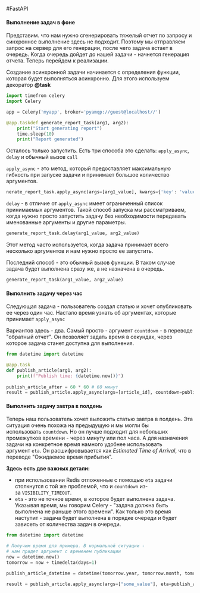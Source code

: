 #FastAPI 

#### Выполнение задач в фоне
Представим. что нам нужно сгенерировать тяжелый отчет по запросу и синхронное выполнение здесь не подходит. Поэтому мы отправляем запрос на сервер для его генерации, после чего задача встает в очередь. Когда очередь дойдет до нашей задачи - начнется генерация отчета. Теперь перейдем к реализации.

Создание асинхронной задачи начинается с определения функции, которая будет выполняться асинхронно. Для этого используем декоратор **@task**
```python
import timefrom celery 
import Celery

app = Celery('myapp', broker='pyamqp://guest@localhost//')

@app.taskdef generate_report_task(arg1, arg2):    
	print("Start generating report")    
	time.sleep(10)    
	print("Report generated")
```
Осталось только запустить. Есть три способа это сделать: `apply_async`, `delay` и обычный вызов `call`

`apply_async` - это метод, который предоставляет максимальную гибкость при запуске задачи и принимает большое количество аргументов.
```python
nerate_report_task.apply_async(args=[arg1_value], kwargs={'key': 'value'})
```
`delay` - в отличие от `apply_async` имеет ограниченный список принимаемых аргументов. Такой способ запуска мы рассматриваем, когда нужно просто запустить задачу без необходимости передавать именованные аргументы и другие параметры.
```python
generate_report_task.delay(arg1_value, arg2_value)
```
Этот метод часто используется, когда задача принимает всего несколько аргументов и нам нужно просто ее запустить.

Последний способ - это обычный вызов функции. В таком случае задача будет выполнена сразу же, а не назначена в очередь.
```python
generate_report_task(arg1_value, arg2_value)
```

#### Выполнить задачу через час
Следующая задача - пользователь создал статью и хочет опубликовать ее через один час. Настало время узнать об аргументах, которые принимает `apply_async`

Вариантов здесь - два. Самый просто - аргумент `countdown` - в переводе "обратный отчет". Он позволяет задать время в секундах, через которое задача станет доступна для выполнения.
```python
from datetime import datetime

@app.task
def publish_article(arg1, arg2):    
	print(f"Publish time: {datetime.now()}")
	
publish_article_after = 60 * 60 # 60 минут
result = publish_article.apply_async(args=[article_id], countdown=publish_article_after)
```

#### Выполнить задачу завтра в полдень
Теперь наш пользователь хочет выложить статью завтра в полдень. Эта ситуация очень похожа на предыдущую и мы могли бы использовать `countdown`. Но он лучше подходит для небольших промежутков времени - через минуту или пол часа. А для назначения задачи на конкретное время намного удобнее использовать аргумент `eta`. Он расшифровывается как _Estimated Time of Arrival_, что в переводе "Ожидаемое время прибытия".

**Здесь есть две важных детали:**
- при использовании Redis отложенные с помощью `eta` задачи столкнутся с той же проблемой, что и `countdown` из-за `VISIBILITY_TIMEOUT`.
- `eta` - это не точное время, в которое будет выполнена задача. Указывая время, мы говорим Celery - "задача должна быть выполнена не раньше этого времени". Как только это время наступит - задача будет выполнена в порядке очереди и будет зависеть от количества задач в очереди.
```python
from datetime import datetime

# Получим время для примера. В нормальной ситуации - 
# нам придет аргумент с временем публикации
now = datetime.now()
tomorrow = now + timedelta(days=1)

publish_article_datetime = datetime(tomorrow.year, tomorrow.month, tomorrow.day, 12, 0, 0)

result = publish_article.apply_async(args=["some_value"], eta=publish_article_datetime)
```